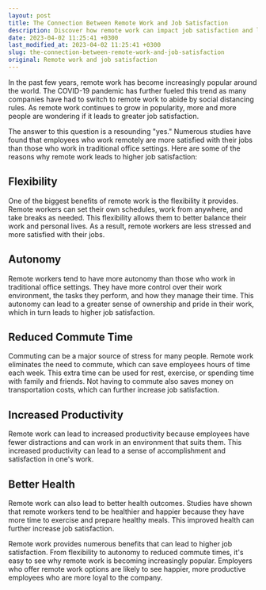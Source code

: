 ```yaml
---
layout: post
title: The Connection Between Remote Work and Job Satisfaction
description: Discover how remote work can impact job satisfaction and learn about the benefits it provides to employees and employers.
date: 2023-04-02 11:25:41 +0300
last_modified_at: 2023-04-02 11:25:41 +0300
slug: the-connection-between-remote-work-and-job-satisfaction
original: Remote work and job satisfaction
---
```

In the past few years, remote work has become increasingly popular around the world. The COVID-19 pandemic has further fueled this trend as many companies have had to switch to remote work to abide by social distancing rules. As remote work continues to grow in popularity, more and more people are wondering if it leads to greater job satisfaction. 

The answer to this question is a resounding "yes." Numerous studies have found that employees who work remotely are more satisfied with their jobs than those who work in traditional office settings. Here are some of the reasons why remote work leads to higher job satisfaction:

## Flexibility

One of the biggest benefits of remote work is the flexibility it provides. Remote workers can set their own schedules, work from anywhere, and take breaks as needed. This flexibility allows them to better balance their work and personal lives. As a result, remote workers are less stressed and more satisfied with their jobs.

## Autonomy

Remote workers tend to have more autonomy than those who work in traditional office settings. They have more control over their work environment, the tasks they perform, and how they manage their time. This autonomy can lead to a greater sense of ownership and pride in their work, which in turn leads to higher job satisfaction.

## Reduced Commute Time

Commuting can be a major source of stress for many people. Remote work eliminates the need to commute, which can save employees hours of time each week. This extra time can be used for rest, exercise, or spending time with family and friends. Not having to commute also saves money on transportation costs, which can further increase job satisfaction.

## Increased Productivity

Remote work can lead to increased productivity because employees have fewer distractions and can work in an environment that suits them. This increased productivity can lead to a sense of accomplishment and satisfaction in one's work.

## Better Health

Remote work can also lead to better health outcomes. Studies have shown that remote workers tend to be healthier and happier because they have more time to exercise and prepare healthy meals. This improved health can further increase job satisfaction.

Remote work provides numerous benefits that can lead to higher job satisfaction. From flexibility to autonomy to reduced commute times, it's easy to see why remote work is becoming increasingly popular. Employers who offer remote work options are likely to see happier, more productive employees who are more loyal to the company.